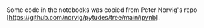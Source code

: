# 

Some code in the notebooks was copied from Peter Norvig's repo [https://github.com/norvig/pytudes/tree/main/ipynb].  